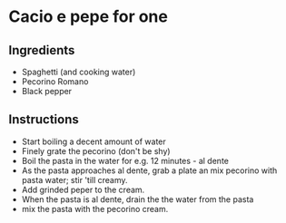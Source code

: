 # Cacio e pepe for one


## Ingredients

- Spaghetti (and cooking water)
- Pecorino Romano
- Black pepper


## Instructions

- Start boiling a decent amount of water
- Finely grate the pecorino (don't be shy)
- Boil the pasta in the water for e.g. 12 minutes - al dente
- As the pasta approaches al dente, grab a plate an mix pecorino with pasta water; stir 'till creamy.
- Add grinded peper to the cream.
- When the pasta is al dente, drain the the water from the pasta
- mix the pasta with the pecorino cream.


